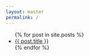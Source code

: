 ```yaml
---
layout: master
permalink: /
---
```


  <ul class="posts">
    {% for post in site.posts %}
      <li>
        <a class="post-link" href="{{ post.url }}">{{ post.title }}</a>
      </li>
    {% endfor %}
  </ul>
